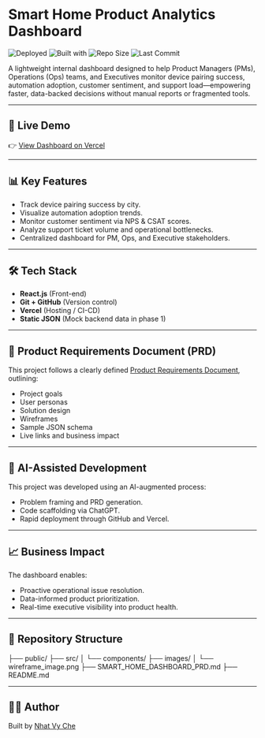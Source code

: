 # Smart Home Product Analytics Dashboard
![Deployed](https://img.shields.io/badge/deployed-Vercel-blue)
![Built with](https://img.shields.io/badge/built%20with-React.js-61DAFB)
![Repo Size](https://img.shields.io/github/repo-size/nhatvyche/smart-home-dashboard)
![Last Commit](https://img.shields.io/github/last-commit/nhatvyche/smart-home-dashboard)


A lightweight internal dashboard designed to help Product Managers (PMs), Operations (Ops) teams, and Executives monitor device pairing success, automation adoption, customer sentiment, and support load—empowering faster, data-backed decisions without manual reports or fragmented tools.

---

## 🚀 Live Demo
👉 [View Dashboard on Vercel](https://vercel.com/nhatvyches-projects/smart-home-dashboard)

---

## 📊 Key Features

- Track device pairing success by city.
- Visualize automation adoption trends.
- Monitor customer sentiment via NPS & CSAT scores.
- Analyze support ticket volume and operational bottlenecks.
- Centralized dashboard for PM, Ops, and Executive stakeholders.

---

## 🛠 Tech Stack

- **React.js** (Front-end)
- **Git + GitHub** (Version control)
- **Vercel** (Hosting / CI-CD)
- **Static JSON** (Mock backend data in phase 1)

---

## 📄 Product Requirements Document (PRD)

This project follows a clearly defined [Product Requirements Document](./SMART_HOME_DASHBOARD_PRD.md), outlining:

- Project goals
- User personas
- Solution design
- Wireframes
- Sample JSON schema
- Live links and business impact

---

## 🤖 AI-Assisted Development

This project was developed using an AI-augmented process:
- Problem framing and PRD generation.
- Code scaffolding via ChatGPT.
- Rapid deployment through GitHub and Vercel.

---

## 📈 Business Impact

The dashboard enables:
- Proactive operational issue resolution.
- Data-informed product prioritization.
- Real-time executive visibility into product health.

---

## 📂 Repository Structure

├── public/
├── src/
│ └── components/
├── images/
│ └── wireframe_image.png
├── SMART_HOME_DASHBOARD_PRD.md
├── README.md


---

## 👩‍💻 Author

Built by [Nhat Vy Che](https://github.com/nhatvyche)  


